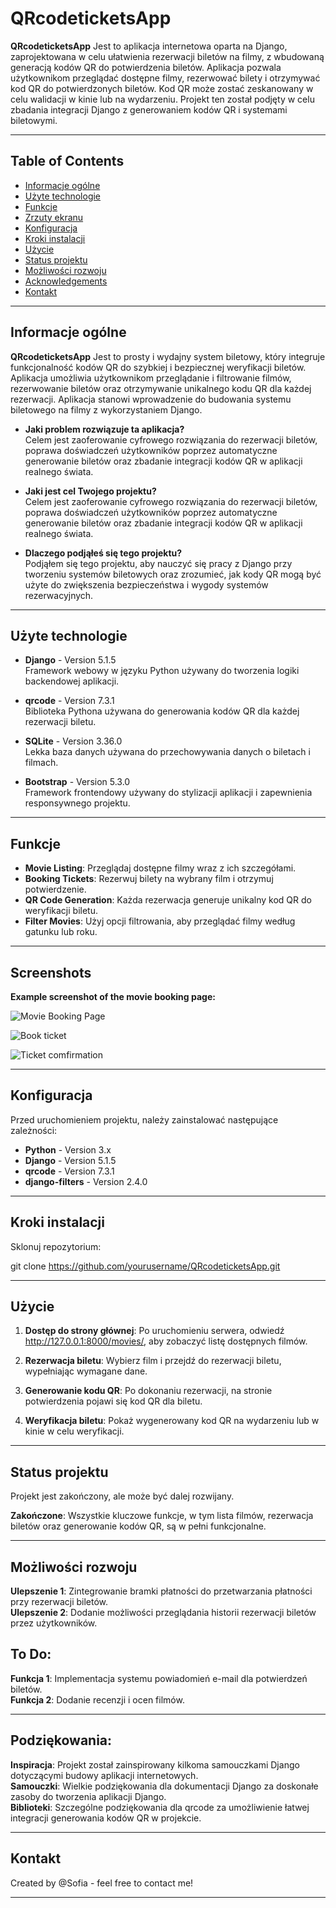 # QRcodeticketsApp

**QRcodeticketsApp** Jest to aplikacja internetowa oparta na Django, zaprojektowana w celu ułatwienia rezerwacji biletów na filmy, z wbudowaną generacją kodów QR do potwierdzenia biletów. Aplikacja pozwala użytkownikom przeglądać dostępne filmy, rezerwować bilety i otrzymywać kod QR do potwierdzonych biletów. Kod QR może zostać zeskanowany w celu walidacji w kinie lub na wydarzeniu. Projekt ten został podjęty w celu zbadania integracji Django z generowaniem kodów QR i systemami biletowymi.

---

## Table of Contents
- [Informacje ogólne](#general-information)
- [Użyte technologie](#technologies-used)
- [Funkcje](#features)
- [Zrzuty ekranu](#screenshots)
- [Konfiguracja](#setup)
- [Kroki instalacji](#installation-setup)
- [Użycie](#usage)
- [Status projektu](#project-status)
- [Możliwości rozwoju](#room-for-improvement)
- [Acknowledgements](#acknowledgements)
- [Kontakt](#contact)
  
---

## Informacje ogólne

**QRcodeticketsApp** Jest to prosty i wydajny system biletowy, który integruje funkcjonalność kodów QR do szybkiej i bezpiecznej weryfikacji biletów. Aplikacja umożliwia użytkownikom przeglądanie i filtrowanie filmów, rezerwowanie biletów oraz otrzymywanie unikalnego kodu QR dla każdej rezerwacji. Aplikacja stanowi wprowadzenie do budowania systemu biletowego na filmy z wykorzystaniem Django.

- **Jaki problem rozwiązuje ta aplikacja?**  
  Celem jest zaoferowanie cyfrowego rozwiązania do rezerwacji biletów, poprawa doświadczeń użytkowników poprzez automatyczne generowanie biletów oraz zbadanie integracji kodów QR w aplikacji realnego świata.

- **Jaki jest cel Twojego projektu?**  
  Celem jest zaoferowanie cyfrowego rozwiązania do rezerwacji biletów, poprawa doświadczeń użytkowników poprzez automatyczne generowanie biletów oraz zbadanie integracji kodów QR w aplikacji realnego świata.

- **Dlaczego podjąłeś się tego projektu?**  
  Podjąłem się tego projektu, aby nauczyć się pracy z Django przy tworzeniu systemów biletowych oraz zrozumieć, jak kody QR mogą być użyte do zwiększenia bezpieczeństwa i wygody systemów rezerwacyjnych.

---

## Użyte technologie

- **Django** - Version 5.1.5  
  Framework webowy w języku Python używany do tworzenia logiki backendowej aplikacji.
  
- **qrcode** - Version 7.3.1  
  Biblioteka Pythona używana do generowania kodów QR dla każdej rezerwacji biletu.

- **SQLite** - Version 3.36.0  
  Lekka baza danych używana do przechowywania danych o biletach i filmach.

- **Bootstrap** - Version 5.3.0  
  Framework frontendowy używany do stylizacji aplikacji i zapewnienia responsywnego projektu.

---

## Funkcje

- **Movie Listing**: Przeglądaj dostępne filmy wraz z ich szczegółami.
- **Booking Tickets**: Rezerwuj bilety na wybrany film i otrzymuj potwierdzenie.
- **QR Code Generation**: Każda rezerwacja generuje unikalny kod QR do weryfikacji biletu.
- **Filter Movies**: Użyj opcji filtrowania, aby przeglądać filmy według gatunku lub roku.

---

## Screenshots

**Example screenshot of the movie booking page:**

![Movie Booking Page](https://github.com/user-attachments/assets/153512f8-3044-4632-aed7-4da5e9354b19)

![Book ticket](https://github.com/user-attachments/assets/6944a088-a4e4-43d7-ab76-98b6ecebdc78)

![Ticket comfirmation](https://github.com/user-attachments/assets/c0df675a-4719-47f8-a38d-372eb9af1844)

---

## Konfiguracja

Przed uruchomieniem projektu, należy zainstalować następujące zależności:

- **Python** - Version 3.x  
- **Django** - Version 5.1.5
- **qrcode** - Version 7.3.1
- **django-filters** - Version 2.4.0

---

## Kroki instalacji

Sklonuj repozytorium:

git clone https://github.com/yourusername/QRcodeticketsApp.git

---

## Użycie

1. **Dostęp do strony głównej**: Po uruchomieniu serwera, odwiedź http://127.0.0.1:8000/movies/, aby zobaczyć listę dostępnych filmów.

2. **Rezerwacja biletu**: Wybierz film i przejdź do rezerwacji biletu, wypełniając wymagane dane.

3. **Generowanie kodu QR**: Po dokonaniu rezerwacji, na stronie potwierdzenia pojawi się kod QR dla biletu.

4. **Weryfikacja biletu**: Pokaż wygenerowany kod QR na wydarzeniu lub w kinie w celu weryfikacji.

---

## Status projektu

Projekt jest zakończony, ale może być dalej rozwijany.

**Zakończone**: Wszystkie kluczowe funkcje, w tym lista filmów, rezerwacja biletów oraz generowanie kodów QR, są w pełni funkcjonalne.

---

## Możliwości rozwoju

**Ulepszenie 1**: Zintegrowanie bramki płatności do przetwarzania płatności przy rezerwacji biletów.  
**Ulepszenie 2**: Dodanie możliwości przeglądania historii rezerwacji biletów przez użytkowników.

## To Do:

**Funkcja 1**: Implementacja systemu powiadomień e-mail dla potwierdzeń biletów.  
**Funkcja 2**: Dodanie recenzji i ocen filmów.

---

## Podziękowania:

**Inspiracja**: Projekt został zainspirowany kilkoma samouczkami Django dotyczącymi budowy aplikacji internetowych.  
**Samouczki**: Wielkie podziękowania dla dokumentacji Django za doskonałe zasoby do tworzenia aplikacji Django.  
**Biblioteki**: Szczególne podziękowania dla qrcode za umożliwienie łatwej integracji generowania kodów QR w projekcie.

---

## Kontakt

Created by @Sofia - feel free to contact me!

---
   
